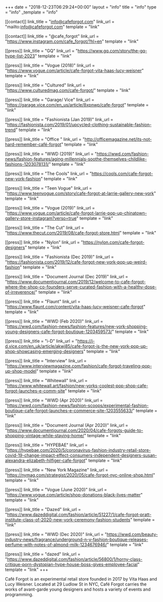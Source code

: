 +++
date = "2018-12-23T06:29:24+00:00"
layout = "info"
title = "info"
type = "info"
_template = "info"

[[contact]]
link_title = "info@cafeforgot.com"
link_url = "mailto:info@cafeforgot.com"
template = "link"

[[contact]]
link_title = "@cafe_forgot"
link_url = "https://www.instagram.com/cafe_forgot/?hl=en"
template = "link"

[[press]]
link_title = "GQ"
link_url = "https://www.gq.com/story/the-gq-hype-list-2023"
template = "link"

[[press]]
link_title = "Vogue (2018)"
link_url = "https://www.vogue.com/article/cafe-forgot-vita-haas-lucy-weisner"
template = "link"

[[press]]
link_title = "Cultured"
link_url = "https://www.culturedmag.com/cafe-forgot/"
template = "link"

[[press]]
link_title = "Garage/ Vice"
link_url = "https://garage.vice.com/en_us/article/8xpnwp/cafe-forgot"
template = "link"

[[press]]
link_title = "Fashionista (Jan 2019)"
link_url = "https://fashionista.com/2019/01/upcycled-clothing-sustainable-fashion-trend"
template = "link"

[[press]]
link_title = "Office "
link_url = "http://officemagazine.net/its-not-hard-remember-café-forgot"
template = "link"

[[press]]
link_title = "WWD (2019)"
link_url = "https://wwd.com/fashion-news/fashion-features/aging-millennials-soothe-themselves-childlike-fashions-1203078131/"
template = "link"

[[press]]
link_title = "The Cools"
link_url = "https://cools.com/cafe-forgot-new-york-fashion"
template = "link"

[[press]]
link_title = "Teen Vogue"
link_url = "https://www.teenvogue.com/story/cafe-forgot-at-larrie-gallery-new-york"
template = "link"

[[press]]
link_title = "Vogue (2019)"
link_url = "https://www.vogue.com/article/cafe-forgot-larrie-pop-up-chinatown-gallery-store-instagram?verso=true"
template = "link"

[[press]]
link_title = "The Cut"
link_url = "https://www.thecut.com/2019/08/cafe-forgot-store.html"
template = "link"

[[press]]
link_title = "Nylon"
link_url = "https://nylon.com/cafe-forgot-designers"
template = "link"

[[press]]
link_title = "Fashionista (Dec 2019)"
link_url = "https://fashionista.com/2019/12/cafe-forgot-new-york-pop-up-weird-fashion"
template = "link"

[[press]]
link_title = "Document Journal (Dec 2019)"
link_url = "https://www.documentjournal.com/2019/12/welcome-to-cafe-forgot-where-the-shop-co-founders-serve-curated-fashion-with-a-healthy-dose-of-irreverence/"
template = "link"

[[press]]
link_title = "Flaunt"
link_url = "https://www.flaunt.com/content/vita-haas-lucy-weisner-cafe-forgot"
template = "link"

[[press]]
link_title = "WWD (Feb 2020)"
link_url = "https://wwd.com/fashion-news/fashion-features/new-york-shopping-young-designers-cafe-forgot-boutique-1203459573/"
template = "link"

[[press]]
link_title = "i-D"
link_url = "https://i-d.vice.com/en_uk/article/akwj85/cafe-forgot-is-the-new-york-pop-up-shop-showcasing-emerging-designers"
template = "link"

[[press]]
link_title = "Interview"
link_url = "https://www.interviewmagazine.com/fashion/cafe-forgot-traveling-pop-up-shop-model"
template = "link"

[[press]]
link_title = "Whitewall"
link_url = "https://www.whitewall.art/fashion/new-yorks-coolest-pop-shop-cafe-forgot-launches-e-comm-site"
template = "link"

[[press]]
link_title = "WWD (Apr 2020)"
link_url = "https://wwd.com/fashion-news/fashion-scoops/experimental-fashion-boutique-cafe-forgot-launches-e-commerce-site-1203555633/"
template = "link"

[[press]]
link_title = "Document Journal (Apr 2020)"
link_url = "https://www.documentjournal.com/2020/04/cafe-forgots-guide-to-shopping-vintage-while-staying-home/"
template = "link"

[[press]]
link_title = "HYPEBAE"
link_url = "https://hypebae.com/2020/5/coronavirus-fashion-industry-retail-store-covid-19-change-impact-effect-consumers-independent-designers-susan-alexandra-elizabeth-hilfiger-cafe-forgot"
template = "link"

[[press]]
link_title = "New York Magazine"
link_url = "https://nymag.com/strategist/2020/05/cafe-forgot-nyc-online-shop.html"
template = "link"

[[press]]
link_title = "Vogue (June 2020)"
link_url = "https://www.vogue.com/article/shop-donations-black-lives-matter"
template = "link"

[[press]]
link_title = "Dazed"
link_url = "https://www.dazeddigital.com/fashion/article/51227/1/cafe-forgot-pratt-institute-class-of-2020-new-york-ceremony-fashion-students"
template = "link"

[[press]]
link_title = "WWD (Dec 2020)"
link_url = "https://wwd.com/beauty-industry-news/fragrance/underground-n-y-fashion-boutique-releases-perfume-with-notes-of-almond-milk-1234676946/"
template = "link"

[[press]]
link_title = "dazed"
link_url = "https://www.dazeddigital.com/fashion/article/56800/1/horny-class-critique-porn-dystopian-hype-house-boss-gives-employee-facial"
template = "link"
+++

Café Forgot is an experimental retail store founded in 2017 by Vita Haas and Lucy Weisner. Located at 29 Ludlow St in NYC, Café Forgot carries the works of avant-garde young designers and hosts a variety of events and programming.
